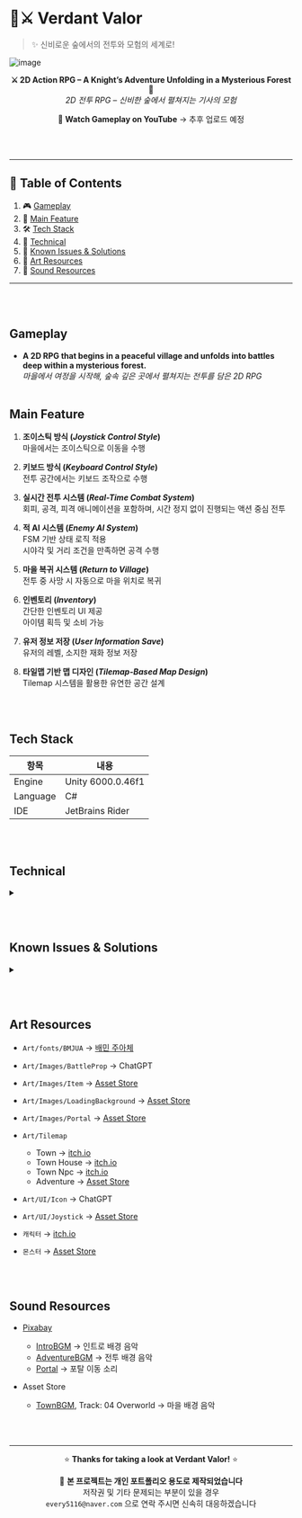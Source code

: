 # 🌿⚔️ Verdant Valor 
> ✨ 신비로운 숲에서의 전투와 모험의 세계로!

![image](https://github.com/user-attachments/assets/9bacff69-a94f-4ae6-a570-01383085a5fc)

<p align="center">
  <b>⚔️ 2D Action RPG – A Knight’s Adventure Unfolding in a Mysterious Forest 🌲</b> <br>
  <i>2D 전투 RPG – 신비한 숲에서 펼쳐지는 기사의 모험</i>
</p>

<p align="center">
    🎥 <b>Watch Gameplay on YouTube</b> → 추후 업로드 예정
</p>

<br><br>
<hr>

## 📑 Table of Contents

1. 🎮 [Gameplay](#gameplay)
2. 🧭 [Main Feature](#main-feature)
3. 🛠️ [Tech Stack](#tech-stack)
4. 🧪 [Technical](#technical)
5. 🐞 [Known Issues & Solutions](#known-issues--solutions)
6. 🎨 [Art Resources](#art-resources)
7. 🎵 [Sound Resources](#sound-resources)

<hr>
<br><br>

## Gameplay
- **A 2D RPG that begins in a peaceful village and unfolds into battles deep within a mysterious forest.**  
  _마을에서 여정을 시작해, 숲속 깊은 곳에서 펼쳐지는 전투를 담은 2D RPG_
<br><br>

## Main Feature
1.  **조이스틱 방식 (*Joystick Control Style*)**  
   마을에서는 조이스틱으로 이동을 수행

2. **키보드 방식 (*Keyboard Control Style*)**  
   전투 공간에서는 키보드 조작으로 수행

3. **실시간 전투 시스템 (*Real-Time Combat System*)**  
   회피, 공격, 피격 애니메이션을 포함하며, 시간 정지 없이 진행되는 액션 중심 전투

4. **적 AI 시스템 (*Enemy AI System*)**  
   FSM 기반 상태 로직 적용  
   시야각 및 거리 조건을 만족하면 공격 수행

5. **마을 복귀 시스템 (*Return to Village*)**  
   전투 중 사망 시 자동으로 마을 위치로 복귀

6. **인벤토리 (*Inventory*)**  
   간단한 인벤토리 UI 제공  
   아이템 획득 및 소비 가능

8. **유저 정보 저장 (*User Information Save*)**  
   유저의 레벨, 소지한 재화 정보 저장

9. **타일맵 기반 맵 디자인 (*Tilemap-Based Map Design*)**  
   Tilemap 시스템을 활용한 유연한 공간 설계

<br><br>

## Tech Stack

| 항목 | 내용 |
|------|------|
| Engine | Unity 6000.0.46f1 |
| Language | C# |
| IDE | JetBrains Rider |

<br><br>

## Technical

<details>
<summary></summary>
  
  - 
  
</details>

<br><br>

## Known Issues & Solutions

<details>
<summary></summary>
  
  - 
  
</details>

<br><br>

## Art Resources

- `Art/fonts/BMJUA` → [배민 주아체](https://noonnu.cc/font_page/53)
  
- `Art/Images/BattleProp` → ChatGPT
  
- `Art/Images/Item` → [Asset Store](https://assetstore.unity.com/packages/2d/gui/icons/2d-pixel-item-asset-pack-99645)

- `Art/Images/LoadingBackground` → [Asset Store](https://assetstore.unity.com/packages/2d/environments/background-for-mobile-games-portrait-2d-art-246460)

- `Art/Images/Portal` → [Asset Store](https://assetstore.unity.com/packages/vfx/particles/free-quick-effects-vol-1-304424)
 
- `Art/Tilemap`  
  - Town → [itch.io](https://otterisk.itch.io/hana-caraka-topdown-tileset)
  - Town House → [itch.io](https://anokolisa.itch.io/free-pixel-art-asset-pack-topdown-tileset-rpg-16x16-sprites)
  - Town Npc → [itch.io](https://schwarnhild.itch.io/summer-village)
  - Adventure → [Asset Store](https://assetstore.unity.com/packages/2d/environments/2d-pixel-art-platformer-biome-american-forest-255694)

- `Art/UI/Icon` → ChatGPT
 
- `Art/UI/Joystick` → [Asset Store](https://assetstore.unity.com/packages/tools/input-management/simple-input-system-113033)
 
- `캐릭터` → [itch.io](https://aamatniekss.itch.io/fantasy-knight-free-pixelart-animated-character)
 
- `몬스터` → [Asset Store](https://assetstore.unity.com/packages/2d/characters/monsters-creatures-fantasy-167949)

<br><br>

## Sound Resources

- [Pixabay](https://pixabay.com)
  - [IntroBGM](https://pixabay.com/music/solo-instruments-magic-forest-318165/) → 인트로 배경 음악  
  - [AdventureBGM](https://pixabay.com/music/upbeat-black-box-hypocrisy-112160/) → 전투 배경 음악  
  - [Portal](https://pixabay.com/sound-effects/magic-teleport-whoosh-352764/) → 포탈 이동 소리  
  
- Asset Store
  - [TownBGM](https://assetstore.unity.com/packages/audio/music/electronic/8-bit-rpg-adventure-music-pack-184726), Track: 04 Overworld → 마을 배경 음악  

<br><br>

---

<div align="center">
  
⭐ **Thanks for taking a look at Verdant Valor!** ⭐

📌 **본 프로젝트는 개인 포트폴리오 용도로 제작되었습니다**  
저작권 및 기타 문제되는 부분이 있을 경우  
`every5116@naver.com` 으로 연락 주시면 신속히 대응하겠습니다

</div>
